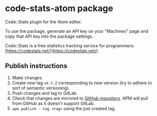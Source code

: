 # code-stats-atom package

Code::Stats plugin for the Atom editor.

To use the package, generate an API key on your "Machines" page and copy that API key into the package settings.

Code::Stats is a free statistics tracking service for programmers: [https://codestats.net/](https://codestats.net/)

## Publish instructions

1. Make changes.
2. Create new tag `vX.Y.Z` corresponding to new version (try to adhere to sort of semantic versioning).
3. Push changes and tag to GitLab.
4. Check that changes are mirrored to [GitHub repository](https://github.com/code-stats/code-stats-atom). APM will pull from GitHub as it doesn't support GitLab.
5. `apm publish --tag <tag>` using the just created tag.
